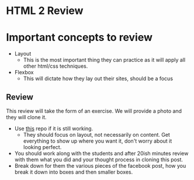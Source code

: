 # HTML 2 Review

# Important concepts to review

- Layout
  - This is the most important thing they can practice as it will apply all other html/css techniques.
- Flexbox
  - This will dictate how they lay out their sites, should be a focus

## Review

This review will take the form of an exercise. We will provide a photo and they will clone it.

- Use [this](https://github.com/DevMountain/Morning-Exercises/tree/master/Week%204/3%20Facebook%20Post) repo if it is still working.
  - They should focus on layout, not necessarily on content. Get everything to show up where you want it, don't worry about it looking perfect.
- You should work along with the students and after 20ish minutes review with them what you did and your thought process in cloning this post.
- Break down for them the various pieces of the facebook post, how you break it down into boxes and then smaller boxes.
